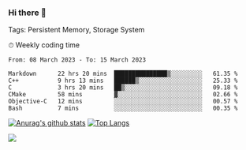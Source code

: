 ### Hi there 👋

Tags: Persistent Memory, Storage System

<!--

[![Anurag's github stats](https://github-readme-stats.vercel.app/api?username=wwyf)](https://github.com/anuraghazra/github-readme-stats)

[![Anurag's github stats](https://github-readme-stats.vercel.app/api?username=wwyf&count_private=true)](https://github.com/anuraghazra/github-readme-stats)


[![Top Langs](https://github-readme-stats.vercel.app/api/top-langs/?username=wwyf&count_private=true&&hide=jupyter%20notebook,html)](https://github.com/anuraghazra/github-readme-stats)



-->


⏱ Weekly coding time

<!--START_SECTION:waka-->

```text
From: 08 March 2023 - To: 15 March 2023

Markdown      22 hrs 20 mins  ███████████████▒░░░░░░░░░   61.35 %
C++           9 hrs 13 mins   ██████▒░░░░░░░░░░░░░░░░░░   25.33 %
C             3 hrs 20 mins   ██▒░░░░░░░░░░░░░░░░░░░░░░   09.18 %
CMake         58 mins         ▓░░░░░░░░░░░░░░░░░░░░░░░░   02.66 %
Objective-C   12 mins         ░░░░░░░░░░░░░░░░░░░░░░░░░   00.57 %
Bash          7 mins          ░░░░░░░░░░░░░░░░░░░░░░░░░   00.35 %
```

<!--END_SECTION:waka-->



[![Anurag's github stats](https://github-readme-stats.vercel.app/api?username=wwyf&count_private=true&show_icons=true&hide_border=true)](https://github.com/anuraghazra/github-readme-stats) [![Top Langs](https://github-readme-stats.vercel.app/api/top-langs/?username=wwyf&count_private=true&hide=jupyter%20notebook,html,OpenEdge%20ABL&langs_count=10&layout=compact&hide_border=true)](https://github.com/anuraghazra/github-readme-stats)

<!--

[![willianrod's wakatime stats](https://github-readme-stats.vercel.app/api/wakatime?username=wwyf)](https://github.com/anuraghazra/github-readme-stats)


-->

![](https://hit.yhype.me/github/profile?user_id=23121291)
